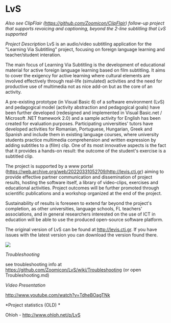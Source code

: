 # LvS

*Also see ClipFlair (https://github.com/Zoomicon/ClipFlair) follow-up project that supports revoicing and captioning, beyond the 2-line subtitling that LvS supported*

*Project Description*
LvS is an audio/video subtitling application for the "Learning Via Subtitling" project, focusing on foreign language learning and teacher/student interation.

The main focus of Learning Via Subtitling is the development of educational material for active foreign language learning based on film subtitling. It aims to cover the exigency for active learning where cultural elements are involved effectively through real-life (simulated) activities and the need for productive use of multimedia not as nice add-on but as the core of an activity. 

A pre-existing prototype (in Visual Basic 6) of a software environment (LvS) and pedagogical model (activity abstraction and pedagogical goals) have been further developed (redesigned and implemented in Visual Basic.net / Microsoft .NET framework 2.0) and a sample activity for English has been created for evaluation purposes. Participating universities' tutors have developed activities for Romanian, Portuguese, Hungarian, Greek and Spanish and include them in existing language courses, where university students practice multimedia comprehension and written expression by adding subtitles to a (film) clip. One of its most innovative aspects is the fact that it provides a hands-on result: the outcome of the student's exercise is a subtitled clip. 

The project is supported by a www portal (https://web.archive.org/web/20220331052709/http://levis.cti.gr) aiming to provide effective partner communication and dissemination of project results, hosting the software itself, a library of video-clips, exercises and educational activities. Project outcomes will be further promoted through scientific publications and a workshop organized at the end of the project. 

Sustainability of results is foreseen to extend far beyond the project's completion, as other universities, language schools, FL teachers' associations, and in general researchers interested on the use of ICT in education will be able to use the produced open-source software platform.

The original version of LvS can be found at http://levis.cti.gr. If you have issues with the latest version you can download the version found there.

![](http://levis.cti.gr/images/stories/lvs_screenshot_swsto.jpg)

*Troubleshooting*

see troubleshooting info at https://github.com/Zoomicon/LvS/wiki/Troubleshooting (or open Troubleshooting.md)

*Video Presentation*

http://www.youtube.com/watch?v=TdheBOagTNk

*Project statistics (OLD) *

Ohloh - http://www.ohloh.net/p/LvS



